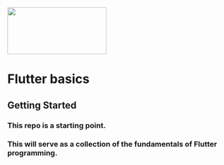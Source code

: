 <img src="https://tech.pelmorex.com/wp-content/uploads/2020/10/flutter.png" width="224" height="106"/>

# Flutter basics

## Getting Started

### This repo is a starting point.
### This will serve as a collection of the fundamentals of Flutter programming.

